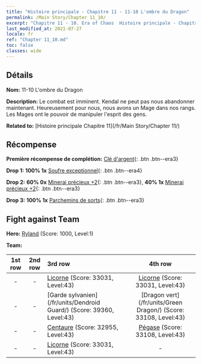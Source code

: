 ```yaml
---
title: "Histoire principale - Chapitre 11 - 11-10 L'ombre du Dragon"
permalink: /Main Story/Chapter 11_10/
excerpt: "Chapitre 11 - 10. Era of Chaos  Histoire principale - Chapitre 11_10. 11-10 L'ombre du Dragon"
last_modified_at: 2021-07-27
locale: fr
ref: "Chapter 11_10.md"
toc: false
classes: wide
---
```


## Détails

 **Nom:** 11-10 L'ombre du Dragon

 **Description:** Le combat est imminent. Kendal ne peut pas nous abandonner maintenant. Heureusement pour nous, nous avons un Mage dans nos rangs. Les Mages ont le pouvoir de manipuler l'esprit des gens.

 **Related to:** [Histoire principale Chapitre 11](/fr/Main Story/Chapter 11/)

## Récompense

 **Première récompense de complétion:** [Clé d'argent](/ItemsFR/con_693/){: .btn .btn--era3}

 **Drop 1:** **100% 1x** [Soufre exceptionnel](/ItemsFR/mat_36/){: .btn .btn--era4}

 **Drop 2:** **60% 0x** [Minerai précieux +2](/ItemsFR/mat_26/){: .btn .btn--era3}, **40% 1x** [Minerai précieux +2](/ItemsFR/mat_26/){: .btn .btn--era3}

 **Drop 3:** **100% 1x** [Parchemins de sorts](/ItemsFR/con_694/){: .btn .btn--era3}


## Fight against Team
 **Hero:** [Ryland](/fr/heroes/Ryland/) (Score: 1000, Level:1)

 **Team:**


  | 1st row | 2nd row | 3rd row | 4th row |
  |:----:|:----:|:----|:----:|
  | - | - | [Licorne](/fr/units/Unicorn/) (Score: 33031, Level:43)  | [Licorne](/fr/units/Unicorn/) (Score: 33031, Level:43)  |
  | - | - | [Garde sylvanien](/fr/units/Dendroid Guard/) (Score: 39360, Level:43)  | [Dragon vert](/fr/units/Green Dragon/) (Score: 33108, Level:43)  |
  | - | - | [Centaure](/fr/units/Centaur/) (Score: 32955, Level:43)  | [Pégase](/fr/units/Pegasus/) (Score: 33108, Level:43)  |
  | - | - | [Licorne](/fr/units/Unicorn/) (Score: 33031, Level:43)  | - |


